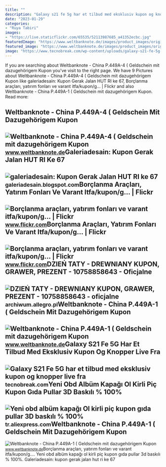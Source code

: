 ```yaml
---
title: ""
description: "Galaxy s21 fe 5g har et tilbud med eksklusiv kupon og knopper live fra"
date: "2023-01-29"
categories:
- "Ruya Tabiri"
images:
- "https://live.staticflickr.com/65535/52113987685_a41352ecbc.jpg"
featuredImage: "https://www.weltbanknote.de/images/product_images/original_images/China-14.12_1.jpg"
featured_image: "https://www.weltbanknote.de/images/product_images/original_images/China-14.12_1.jpg"
image: "https://www.tecnobreak.com/wp-content/uploads/galaxy-s21-fe-5g-tiene-una-1-scaled.jpg"
---
```


If you are searching about Weltbanknote - China P.449A-4 ( Geldschein mit dazugehörigem Kupon you've visit to the right page. We have 9 Pictures about Weltbanknote - China P.449A-4 ( Geldschein mit dazugehörigem Kupon like galeriadesain: Kupon Gerak Jalan HUT RI ke 67, Borçlanma araçları, yatırım fonları ve varant itfa/kupon/g… | Flickr and also Weltbanknote - China P.449A-1 ( Geldschein mit dazugehörigem Kupon. Read more:

Weltbanknote - China P.449A-4 ( Geldschein Mit Dazugehörigem Kupon
------------------------------------------------------------------

 ![Weltbanknote - China P.449A-4 ( Geldschein mit dazugehörigem Kupon](https://www.weltbanknote.de/images/product_images/original_images/China-14.12_7.jpg) <small>www.weltbanknote.de</small>Galeriadesain: Kupon Gerak Jalan HUT RI Ke 67
---------------------------------------------

 ![galeriadesain: Kupon Gerak Jalan HUT RI ke 67](http://4.bp.blogspot.com/-hRYnHIGY4fw/UAOTuteEhzI/AAAAAAAAAJo/BuE2OVjI8yQ/s320/KUPON-G-JALAN.jpg) <small>galeriadesain.blogspot.com</small>Borçlanma Araçları, Yatırım Fonları Ve Varant Itfa/kupon/g… | Flickr
--------------------------------------------------------------------

 ![Borçlanma araçları, yatırım fonları ve varant itfa/kupon/g… | Flickr](https://live.staticflickr.com/65535/52113987685_a41352ecbc.jpg) <small>www.flickr.com</small>Borçlanma Araçları, Yatırım Fonları Ve Varant Itfa/kupon/g… | Flickr
--------------------------------------------------------------------

 ![Borçlanma araçları, yatırım fonları ve varant itfa/kupon/g… | Flickr](https://live.staticflickr.com/65535/52111128254_99692a2d3b.jpg) <small>www.flickr.com</small>DZIEŃ TATY - DREWNIANY KUPON, GRAWER, PREZENT - 10758858643 - Oficjalne
-----------------------------------------------------------------------

 ![DZIEŃ TATY - DREWNIANY KUPON, GRAWER, PREZENT - 10758858643 - oficjalne](https://a.allegroimg.com/s400/114cf5/d8b31f2f4aaeae44d4bfd29d0ba2/PREZENT-NA-DZIEN-TATY-DREWNIANY-KUPON-GRAWER) <small>archiwum.allegro.pl</small>Weltbanknote - China P.449A-1 ( Geldschein Mit Dazugehörigem Kupon
------------------------------------------------------------------

 ![Weltbanknote - China P.449A-1 ( Geldschein mit dazugehörigem Kupon](https://www.weltbanknote.de/images/product_images/original_images/China-14.12_1.jpg) <small>www.weltbanknote.de</small>Galaxy S21 Fe 5G Har Et Tilbud Med Eksklusiv Kupon Og Knopper Live Fra
----------------------------------------------------------------------

 ![Galaxy S21 Fe 5G har et tilbud med eksklusiv kupon og knopper live fra](https://www.tecnobreak.com/wp-content/uploads/galaxy-s21-fe-5g-tiene-una-1-scaled.jpg) <small>tecnobreak.com</small>Yeni Obd Albüm Kapağı Ol Kirli Piç Kupon Gıda Pullar 3D Baskılı % 100%
----------------------------------------------------------------------

 ![Yeni obd albüm kapağı Ol kirli piç kupon gıda pullar 3D baskılı % 100%](https://ae01.alicdn.com/kf/H29b89133a44d49938ed1a26fe364a035Q/Yeni-obd-alb-m-kapa-Ol-kirli-pi-kupon-g-da-pullar-3D-bask-l-100.jpg) <small>tr.aliexpress.com</small>Weltbanknote - China P.449A-1 ( Geldschein Mit Dazugehörigem Kupon
------------------------------------------------------------------

 ![Weltbanknote - China P.449A-1 ( Geldschein mit dazugehörigem Kupon](https://www.weltbanknote.de/images/product_images/original_images/China-14.12_2.jpg) <small>www.weltbanknote.de</small>Borçlanma araçları, yatırım fonları ve varant itfa/kupon/g…. Yeni obd albüm kapağı ol kirli piç kupon gıda pullar 3d baskılı % 100%. Galeriadesain: kupon gerak jalan hut ri ke 67
